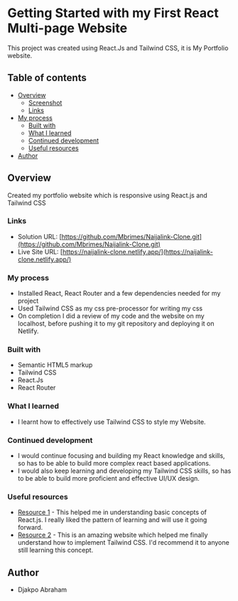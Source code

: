 # Getting Started with my First React Multi-page Website

This project was created using React.Js and Tailwind CSS, it is My Portfolio website.

## Table of contents

- [Overview](#overview)
  - [Screenshot](#screenshot)
  - [Links](#links)
- [My process](#my-process)
  - [Built with](#built-with)
  - [What I learned](#what-i-learned)
  - [Continued development](#continued-development)
  - [Useful resources](#useful-resources)
- [Author](#author)


## Overview
Created my portfolio website which is responsive using React.js and Tailwind CSS


### Links

- Solution URL: [https://github.com/Mbrimes/Naijalink-Clone.git](https://github.com/Mbrimes/Naijalink-Clone.git)
- Live Site URL: [https://naijalink-clone.netlify.app/](https://naijalink-clone.netlify.app/)

### My process

- Installed React, React Router and a few dependencies needed for my project
- Used Tailwind CSS as my css pre-processor for writing my css 
- On completion I did a review of my code and the website on my localhost, before pushing it to my git repository and deploying it on Netlify.

### Built with

- Semantic HTML5 markup
- Tailwind CSS
- React.Js
- React Router


### What I learned

- I learnt how to effectively use Tailwind CSS to style my Website. 

### Continued development

- I would continue focusing and building my React knowledge and skills, so has to be able to build more complex react based applications.
- I would also keep learning and developing my Tailwind CSS skills, so has to be able to build more proficient and effective UI/UX design.

### Useful resources

- [Resource 1](https://www.W3school.com) - This helped me in understanding basic concepts of React.js. I really liked the pattern of learning and will use it going forward.
- [Resource 2](https://www.Tailwindcss) - This is an amazing website which helped me finally understand how to implement Tailwind CSS. I'd recommend it to anyone still learning this concept.


## Author

-  Djakpo Abraham


 
